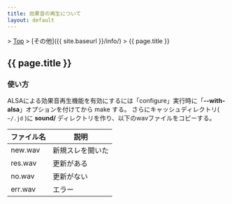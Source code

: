 ```yaml
---
title: 効果音の再生について
layout: default
---
```


&gt; [Top](../) &gt; [その他]({{ site.baseurl }}/info/) &gt; {{ page.title }}

## {{ page.title }}


### 使い方
ALSAによる効果音再生機能を有効にするには「configure」実行時に「**\-\-with-alsa**」オプションを付けてから make する。
さらにキャッシュディレクトリ( `~/.jd` )に **sound/** ディレクトリを作り、以下のwavファイルをコピーする。

| ファイル名 | 説明 |
| --- | --- |
| new.wav | 新規スレを開いた |
| res.wav | 更新がある |
| no.wav | 更新がない |
| err.wav | エラー |
